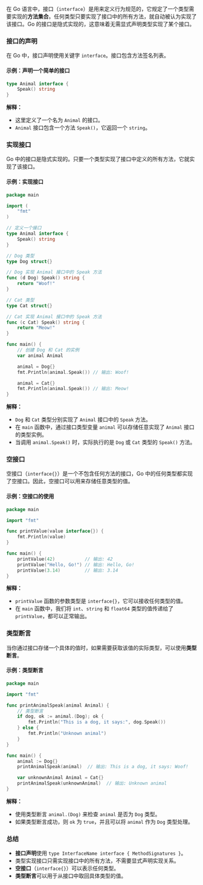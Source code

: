 在 Go 语言中，接口（`interface`）是用来定义行为规范的，它规定了一个类型需要实现的**方法集合**。任何类型只要实现了接口中的所有方法，就自动被认为实现了该接口。Go 的接口是隐式实现的，这意味着无需显式声明类型实现了某个接口。

### 接口的声明

在 Go 中，接口声明使用关键字 `interface`。接口包含方法签名列表。

#### 示例：声明一个简单的接口
```go
type Animal interface {
    Speak() string
}
```

**解释：**
- 这里定义了一个名为 `Animal` 的接口。
- `Animal` 接口包含一个方法 `Speak()`，它返回一个 `string`。

### 实现接口

Go 中的接口是隐式实现的。只要一个类型实现了接口中定义的所有方法，它就实现了该接口。

#### 示例：实现接口
```go
package main

import (
    "fmt"
)

// 定义一个接口
type Animal interface {
    Speak() string
}

// Dog 类型
type Dog struct{}

// Dog 实现 Animal 接口中的 Speak 方法
func (d Dog) Speak() string {
    return "Woof!"
}

// Cat 类型
type Cat struct{}

// Cat 实现 Animal 接口中的 Speak 方法
func (c Cat) Speak() string {
    return "Meow!"
}

func main() {
    // 创建 Dog 和 Cat 的实例
    var animal Animal

    animal = Dog{}
    fmt.Println(animal.Speak()) // 输出: Woof!

    animal = Cat{}
    fmt.Println(animal.Speak()) // 输出: Meow!
}
```

**解释：**
- `Dog` 和 `Cat` 类型分别实现了 `Animal` 接口中的 `Speak` 方法。
- 在 `main` 函数中，通过接口类型变量 `animal` 可以存储任意实现了 `Animal` 接口的类型实例。
- 当调用 `animal.Speak()` 时，实际执行的是 `Dog` 或 `Cat` 类型的 `Speak()` 方法。

### 空接口

空接口（`interface{}`）是一个不包含任何方法的接口，Go 中的任何类型都实现了空接口。因此，空接口可以用来存储任意类型的值。

#### 示例：空接口的使用
```go
package main

import "fmt"

func printValue(value interface{}) {
    fmt.Println(value)
}

func main() {
    printValue(42)           // 输出: 42
    printValue("Hello, Go!") // 输出: Hello, Go!
    printValue(3.14)         // 输出: 3.14
}
```

**解释：**
- `printValue` 函数的参数类型是 `interface{}`，它可以接收任何类型的值。
- 在 `main` 函数中，我们将 `int`、`string` 和 `float64` 类型的值传递给了 `printValue`，都可以正常输出。

### 类型断言

当你通过接口存储一个具体的值时，如果需要获取该值的实际类型，可以使用**类型断言**。

#### 示例：类型断言
```go
package main

import "fmt"

func printAnimalSpeak(animal Animal) {
    // 类型断言
    if dog, ok := animal.(Dog); ok {
        fmt.Println("This is a dog, it says:", dog.Speak())
    } else {
        fmt.Println("Unknown animal")
    }
}

func main() {
    animal := Dog{}
    printAnimalSpeak(animal)  // 输出: This is a dog, it says: Woof!

    var unknownAnimal Animal = Cat{}
    printAnimalSpeak(unknownAnimal)  // 输出: Unknown animal
}
```

**解释：**
- 使用类型断言 `animal.(Dog)` 来检查 `animal` 是否为 `Dog` 类型。
- 如果类型断言成功，则 `ok` 为 `true`，并且可以将 `animal` 作为 `Dog` 类型处理。

### 总结
- **接口声明**使用 `type InterfaceName interface { MethodSignatures }`。
- 类型实现接口只需实现接口中的所有方法，不需要显式声明实现关系。
- **空接口**（`interface{}`）可以表示任何类型。
- **类型断言**可以用于从接口中取回具体类型的值。
